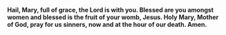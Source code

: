 **Hail, Mary, full of grace,
the Lord is with you.
Blessed are you amongst women
and blessed is the fruit of your womb, Jesus.
Holy Mary, Mother of God,
pray for us sinners,
now and at the hour of our death. 
Amen.**
